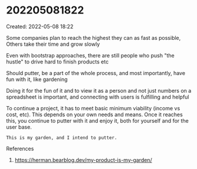 # 202205081822
Created: 2022-05-08 18:22

Some companies plan to reach the highest they can as fast as possible, Others take their time and grow slowly

Even with bootstrap approaches, there are still people who push "the hustle" to drive hard to finish products etc

Should putter, be a part of the whole process, and most importantly, have fun with it, like gardening

Doing it for the fun of it and to view it as a person and not just numbers on a spreadsheet is important, and connecting with users is fulfilling and helpful

To continue a project, it has to meet basic minimum viability (income vs cost, etc). This depends on your own needs and means. Once it reaches this, you continue to putter with it and enjoy it, both for yourself and for the user base. 

```ad-quote
This is my garden, and I intend to putter.
```

References
1. https://herman.bearblog.dev/my-product-is-my-garden/